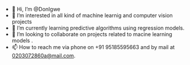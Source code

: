 - 👋 Hi, I’m @DonIgwe
- 👀 I’m interested in all kind of machine learnig and computer vision projects
- 🌱 I’m currently learning predictive algorithms using regression models. 
- 💞️ I’m looking to collaborate on projects related to macine learning models .
- 📫 How to reach me via phone on +91 95185595663 and by mail at 0203072860a@mail.com.

<!---
DonIgwe/DonIgwe is a ✨ special ✨ repository because its `README.md` (this file) appears on your GitHub profile.
You can click the Preview link to take a look at your changes.
--->
